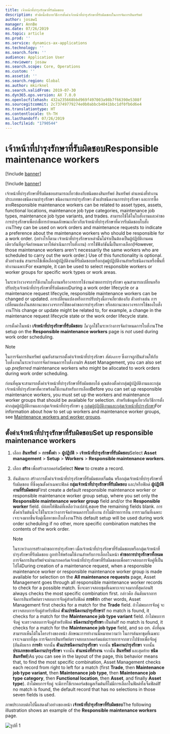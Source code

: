 ```yaml
---
title: เจ้าหน้าที่บำรุงรักษาที่รับผิดชอบ
description: หัวข้อนี้อธิบายวิธีการตั้งค่าเจ้าหน้าที่บำรุงรักษาที่รับผิดชอบในการจัดการสินทรัพย์
author: josaw1
manager: AnnBe
ms.date: 07/26/2019
ms.topic: article
ms.prod: ''
ms.service: dynamics-ax-applications
ms.technology: ''
ms.search.form: ''
audience: Application User
ms.reviewer: josaw
ms.search.scope: Core, Operations
ms.custom: ''
ms.assetid: ''
ms.search.region: Global
ms.author: mkirknel
ms.search.validFrom: 2019-07-30
ms.dyn365.ops.version: AX 7.0.0
ms.openlocfilehash: 432a235668bbd969f497003a98b7f66390e5308f
ms.sourcegitcommit: 2c73749779274e0b0abbcb4041bbc1df0fb6d6e4
ms.translationtype: HT
ms.contentlocale: th-TH
ms.lasthandoff: 07/26/2019
ms.locfileid: "1790544"
---
```

# <a name="responsible-maintenance-workers"></a><span data-ttu-id="9c560-103">เจ้าหน้าที่บำรุงรักษาที่รับผิดชอบ</span><span class="sxs-lookup"><span data-stu-id="9c560-103">Responsible maintenance workers</span></span>

[!include [banner](../../includes/banner.md)]

[!include [banner](../../includes/preview-banner.md)]

<span data-ttu-id="9c560-104">เจ้าหน้าที่บำรุงรักษาที่รับผิดชอบสามารถเกี่ยวข้องกับชนิดของสินทรัพย์ สินทรัพย์ ตำแหน่งที่ทำงาน ประเภทของชนิดงานบำรุงรักษา ชนิดงานการบำรุงรักษา ตัวแปรชนิดงานการบำรุงรักษา และการซื้อขาย</span><span class="sxs-lookup"><span data-stu-id="9c560-104">Responsible maintenance workers can be related to asset types, assets, functional locations, maintenance job type categories, maintenance job types, maintenance job type variants, and trades.</span></span> <span data-ttu-id="9c560-105">สามารถใช้ได้ในใบสั่งงานและคำขอการบำรุงรักษาเพื่อบ่งชี้การกำหนดลักษณะเกี่ยวกับเจ้าหน้าที่บำรุงรักษาที่ควรรับผิดชอบใบสั่งงาน</span><span class="sxs-lookup"><span data-stu-id="9c560-105">They can be used on work orders and maintenance requests to indicate a preference about the maintenance workers who should be responsible for a work order.</span></span> <span data-ttu-id="9c560-106">(อย่างไรก็ตาม เจ้าหน้าที่บำรุงรักษาเหล่านั้นไม่จำเป็นต้องเป็นผู้ปฏิบัติงานคนเดียวกันที่ถูกจัดกำหนดเวลาให้ดำเนินการใบสั่งงาน) การใช้ฟังก์ชันนี้เป็นทางเลือก</span><span class="sxs-lookup"><span data-stu-id="9c560-106">(However, those maintenance workers aren't necessarily the same workers who are scheduled to carry out the work order.) Use of this functionality is optional.</span></span> <span data-ttu-id="9c560-107">ตัวอย่างเช่น สามารถใช้เพื่อเลือกผู้ปฏิบัติงานที่รับผิดชอบหรือกลุ่มผู้ปฏิบัติงานสำหรับชนิดงานหรือพื้นที่ทำงานเฉพาะ</span><span class="sxs-lookup"><span data-stu-id="9c560-107">For example, it can be used to select responsible workers or worker groups for specific work types or work areas.</span></span>

<span data-ttu-id="9c560-108">ในระหว่างวงจรการใช้งานใบสั่งงานหรือวงจรการใช้งานคำขอการบำรุงรักษา คุณสามารถเปลี่ยนหรือปรับปรุงเจ้าหน้าที่บำรุงรักษาที่รับผิดชอบ</span><span class="sxs-lookup"><span data-stu-id="9c560-108">During a work order lifecycle or a maintenance request lifecycle, responsible maintenance workers can be changed or updated.</span></span> <span data-ttu-id="9c560-109">การเปลี่ยนแปลงหรือการปรับปรุงนี้อาจเกี่ยวข้องกับ ตัวอย่างเช่น การเปลี่ยนแปลงในสสถานะของวงจรการใช้ของคำขอการบำรุงรักษา หรือสถานะของวงจรการใช้ของใบสั่งงาน</span><span class="sxs-lookup"><span data-stu-id="9c560-109">This change or update might be related to, for example, a change in the maintenance request lifecycle state or the work order lifecycle state.</span></span>

<span data-ttu-id="9c560-110">การตั้งค่าในหน้า **เจ้าหน้าที่บำรุงรักษาที่รับผิดชอบ** *ไม่* ถูกใช้ในระหว่างการจัดกำหนดการใบสั่งาน</span><span class="sxs-lookup"><span data-stu-id="9c560-110">The setup on the **Responsible maintenance workers** page is *not* used during work order scheduling.</span></span>

> [!NOTE]
> <span data-ttu-id="9c560-111">ในการจัดการสินทรัพย์ คุณยังสามารถตั้งค่าเจ้าหน้าที่บำรุงรักษา *ที่ต้องการ* ซึ่งอาจถูกปันส่วนให้กับใบสั่งงานในระหว่างการจัดกำหนดการใบสั่งงาน</span><span class="sxs-lookup"><span data-stu-id="9c560-111">In Asset Management, you can also set up *preferred* maintenance workers who might be allocated to work orders during work order scheduling.</span></span>

<span data-ttu-id="9c560-112">ก่อนที่คุณจะสามารถตั้งค่าเจ้าหน้าที่บำรุงรักษาที่รับผิดชอบได้ คุณต้องตั้งค่ากลุ่มผู้ปฏิบัติงานและกลุ่มเจ้าหน้าที่บำรุงรักษาที่ควรพร้อมใช้งานสำหรับการเลือก</span><span class="sxs-lookup"><span data-stu-id="9c560-112">Before you can set up responsible maintenance workers, you must set up the workers and maintenance worker groups that should be available for selection.</span></span> <span data-ttu-id="9c560-113">สำหรับข้อมูลเกี่ยวกับวิธีการตั้งค่ากลุ่มผู้ปฏิบัติงานและกลุ่มเจ้าหน้าที่บำรุงรักษา ดู [กลุ่มผู้ปฏิบัติงานและกลุ่มเจ้าหน้าที่บำรุงรักษา](../setup-for-objects/workers-and-worker-groups.md)</span><span class="sxs-lookup"><span data-stu-id="9c560-113">For information about how to set up workers and maintenance worker groups, see [Maintenance workers and worker groups](../setup-for-objects/workers-and-worker-groups.md).</span></span>

## <a name="set-up-responsible-maintenance-workers"></a><span data-ttu-id="9c560-114">ตั้งค่าเจ้าหน้าที่บำรุงรักษาที่รับผิดชอบ</span><span class="sxs-lookup"><span data-stu-id="9c560-114">Set up responsible maintenance workers</span></span>

1. <span data-ttu-id="9c560-115">เลือก **สินทรัพย์** \> **การตั้งค่า** \> **ผู้ปฏิบัติ** \> **เจ้าหน้าที่บำรุงรักษาที่รับผิดชอบ**</span><span class="sxs-lookup"><span data-stu-id="9c560-115">Select **Asset management** \> **Setup** \> **Workers** \> **Responsible maintenance workers**.</span></span>
2. <span data-ttu-id="9c560-116">เลือก **สร้าง** เพื่อสร้างเรกคอร์ด</span><span class="sxs-lookup"><span data-stu-id="9c560-116">Select **New** to create a record.</span></span>
3. <span data-ttu-id="9c560-117">อันดับแรก สร้างการตั้งค่าเจ้าหน้าที่บำรุงรักษาที่รับผิดชอบเริ่มต้น หรือกลุ่มเจ้าหน้าที่บำรุงรักษาที่รับผิดชอบ ที่ซึ่งคุณตั้งค่าเฉพาะฟิลด์ **กลุ่มเจ้าหน้าที่บำรุงรักษาที่รับผิดชอบ** และ/หรือฟิลด์ **ผู้ปฏิบัติงานที่รับผิดชอบ**</span><span class="sxs-lookup"><span data-stu-id="9c560-117">First create a default responsible maintenance worker or responsible maintenance worker group setup, where you set only the **Responsible maintenance worker group** field and/or the **Responsible worker** field.</span></span> <span data-ttu-id="9c560-118">ปล่อยให้ฟิลด์ที่เหลือว่างเปล่า</span><span class="sxs-lookup"><span data-stu-id="9c560-118">Leave the remaining fields blank.</span></span> <span data-ttu-id="9c560-119">การตั้งค่าเริ่มต้นนี้จะใช้ในระหว่างการจัดกำหนดการใบสั่งงาน ถ้าไม่มีรายการอื่น การรวมกันที่เฉพาะเจาะจงมากขึ้นจับคู่เนื้อหาของใบสั่งงาน</span><span class="sxs-lookup"><span data-stu-id="9c560-119">This default setup will be used during work order scheduling if no other, more specific combination matches the contents of the work order.</span></span>

    > [!NOTE]
    > <span data-ttu-id="9c560-120">ในระหว่างการสร้างคำขอการบำรุงรักษา เมื่อเจ้าหน้าที่บำรุงรักษาที่รับผิดชอบหรือกลุ่มเจ้าหน้าที่บำรุงรักษาที่รับผิดชอบ ถูกทำให้พร้อมใช้งานสำหรับการเลือกในหน้า **คำขอการบำรุงรักษาทั้งหมด** การจัดการสินทรัพย์จะผ่านเรกคอร์ดเจ้าหน้าที่บำรุงรักษาที่รับผิดชอบเพื่อตรวจสอบการจับคู่ที่เป็นไปได้</span><span class="sxs-lookup"><span data-stu-id="9c560-120">During creation of a maintenance request, when a responsible maintenance worker or responsible maintenance worker group is made available for selection on the **All maintenance requests** page, Asset Management goes through all responsible maintenance worker records to check for a possible match.</span></span> <span data-ttu-id="9c560-121">ซึ่งจะตรวจสอบชุดที่เฉพาะเจาะจงมากที่สุดก่อน</span><span class="sxs-lookup"><span data-stu-id="9c560-121">It always checks the most specific combination first.</span></span> <span data-ttu-id="9c560-122">กล่าวคือ อันดับแรกการจัดการสินทรัพย์ตรวจสอบการจับคู่สำหรับฟิลด์ **การค้า**</span><span class="sxs-lookup"><span data-stu-id="9c560-122">In other words, Asset Management first checks for a match for the **Trade** field.</span></span> <span data-ttu-id="9c560-123">ถ้าไม่พบการจับคู่ จะตรวจสอบการจับคู่สำหรับฟิลด์ **ตัวแปรชนิดงานบำรุงรักษา**</span><span class="sxs-lookup"><span data-stu-id="9c560-123">If no match is found, it checks for a match for the **Maintenance job type variant** field.</span></span> <span data-ttu-id="9c560-124">ถ้าไม่พบการจับคู่ จะตรวจสอบการจับคู่สำหรับฟิลด์ **ชนิดงานบำรุงรักษา** เป็นต้น</span><span class="sxs-lookup"><span data-stu-id="9c560-124">If no match is found, it checks for a match for the **Maintenance job type** field, and so on.</span></span> <span data-ttu-id="9c560-125">ดังที่คุณสามารถเห็นได้ในโครงร่างของหน้า ลักษณะการทำงานนี้หมายความว่า ในการค้นหาชุดที่เฉพาะเจาะจงมากที่สุด การจัดการสินทรัพย์ตรวจสอบเรกคอร์ดแต่ละรายการจากขวาไปซ้ายเพื่อจับคู่ (อันดับแรก **การค้า** จากนั้น **ตัวแปรชนิดงานบำรุงรักษา** จากนั้น **ชนิดงานบำรุงรักษา** จากนั้น **ประเภทของชนิดงานบำรุงรักษา** จากนั้น **ตำแหน่งที่ทำงาน** จากนั้น **สินทรัพย์** และสุดท้าย **ชนิดสินทรัพย์**)</span><span class="sxs-lookup"><span data-stu-id="9c560-125">As you can see in the layout of the page, this behavior means that, to find the most specific combination, Asset Management checks each record from right to left for a match (first **Trade**, then **Maintenance job type variant**, then **Maintenance job type**, then **Maintenance job type category**, then **Functional location**, then **Asset**, and finally **Asset type**).</span></span> <span data-ttu-id="9c560-126">ถ้าไม่พบการจับคู่ จะมีการใช้เรกคอร์ดข้อมูลเริ่มต้นที่ไม่มีการเลือกในฟิลด์ทั้งเจ็ดฟิลด์</span><span class="sxs-lookup"><span data-stu-id="9c560-126">If no match is found, the default record that has no selections in those seven fields is used.</span></span>

<span data-ttu-id="9c560-127">ภาพประกอบต่อไปนี้แสดงตัวอย่างของหน้า **เจ้าหน้าที่บำรุงรักษาที่รับผิดชอบ**</span><span class="sxs-lookup"><span data-stu-id="9c560-127">The following illustration shows an example of the **Responsible maintenance workers** page.</span></span>

![รูปที่ 1](media/08-setup-for-requests.png)
